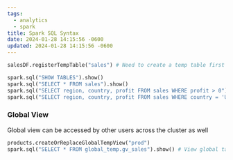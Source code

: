 ```yaml
---
tags:
  - analytics
  - spark
title: Spark SQL Syntax
date: 2024-01-28 14:15:56 -0600
updated: 2024-01-28 14:15:56 -0600
---
```


````python
salesDF.registerTempTable("sales") # Need to create a temp table first

spark.sql("SHOW TABLES").show()
spark.sql("SELECT * FROM sales").show()
spark.sql("SELECT region, country, profit FROM sales WHERE profit > 0").show()
spark.sql("SELECT region, country, profit FROM sales WHERE country = 'United States'").show()
````

### Global View

Global view can be accessed by other users across the cluster as well

````python
products.createOrReplaceGlobalTempView("prod")
spark.sql("SELECT * FROM global_temp.gv_sales").show() # View global tables
````
